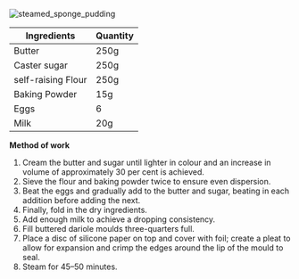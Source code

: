 ![steamed_sponge_pudding](resource:assets/images/hot_cold_desserts/steamed_sponge_pudding.png)

|Ingredients|Quantity|
|----------|--------|
|Butter |250g|
|Caster sugar|250g|
|self-raising Flour|250g|
|Baking Powder|15g|
|Eggs|6|
|Milk|20g|

**Method of work**
1. Cream the butter and sugar until lighter in colour and an increase in volume of approximately 30 per cent is achieved.
2. Sieve the flour and baking powder twice to ensure even dispersion.
3.  Beat the eggs and gradually add to the butter and sugar, beating in each addition before adding the next.
4.  Finally, fold in the dry ingredients.
5.  Add enough milk to achieve a dropping
consistency.
6. Fill buttered dariole moulds three-quarters full.
7. Place a disc of silicone paper on top and cover with foil; create a pleat to allow for expansion and crimp the edges around the lip of the mould to seal.
8. Steam for 45–50 minutes.

